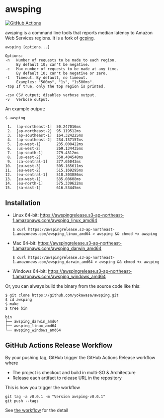 # awsping

[![GitHub Actions](https://github.com/yokawasa/awsping/workflows/Upload%20Release%20Asset/badge.svg)](https://github.com/yokawasa/awsping/actions)

awsping is a command line tools that reports median latency to
Amazon Web Services regions. It is a fork of [gcping](https://github.com/GoogleCloudPlatform/gcping).

```
awsping [options...]

Options:
-n   Number of requests to be made to each region.
     By default 10; can't be negative.
-c   Max number of requests to be made at any time.
     By default 10; can't be negative or zero.
-t   Timeout. By default, no timeout.
     Examples: "500ms", "1s", "1s500ms".
-top If true, only the top region is printed.

-csv CSV output; disables verbose output.
-v   Verbose output.
```

An example output:

```
$ awsping

 1.  [ap-northeast-1]  50.247016ms
 2.  [ap-northeast-2]  95.119512ms
 3.  [ap-southeast-1]  164.324225ms
 4.  [ap-southeast-2]  234.137157ms
 5.  [us-west-1]       235.008422ms
 6.  [us-west-2]       269.134435ms
 7.  [ap-south-1]      279.4312ms
 8.  [us-east-2]       350.404548ms
 9.  [ca-central-1]    377.65043ms
10.  [eu-west-3]       505.165611ms
11.  [eu-west-2]       515.169295ms
12.  [eu-central-1]    518.303886ms
13.  [eu-west-1]       535.08608ms
14.  [eu-north-1]      575.339622ms
15.  [sa-east-1]       616.53445ms
```

## Installation

* Linux 64-bit: https://awspingrelease.s3-ap-northeast-1.amazonaws.com/awsping_linux_amd64
  ```
  $ curl https://awspingrelease.s3-ap-northeast-1.amazonaws.com/awsping_linux_amd64 > awsping && chmod +x awsping
  ```
* Mac 64-bit: https://awspingrelease.s3-ap-northeast-1.amazonaws.com/awsping_darwin_amd64
  ```
  $ curl https://awspingrelease.s3-ap-northeast-1.amazonaws.com/awsping_darwin_amd64 > awsping && chmod +x awsping
  ```

* Windows 64-bit: https://awspingrelease.s3-ap-northeast-1.amazonaws.com/awsping_windows_amd64

Or, you can always build the binary from the source code like this:

```
$ git clone https://github.com/yokawasa/awsping.git
$ cd awsping
$ make
$ tree bin

bin
├── awsping_darwin_amd64
├── awsping_linux_amd64
└── awsping_windows_amd64
```

## GitHub Actions Release Workflow

By your pushing tag, GitHub trigger the GitHub Actions Release workflow where
- The project is checkout and build in multi-SO & Architecture
- Release each artifact to release URL in the repository

This is how you trigger the workflow
```
git tag -a v0.0.1 -m "Version awsping-v0.0.1"
git push --tags
```

See [the workflow](.github/workflows/release.yml) for the detail
